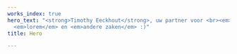 ```yaml
---
works_index: true
hero_text: "<strong>Timothy Eeckhout</strong>, uw partner voor <br><em>vloeren</em>,
  <em>lorem</em> en <em>andere zaken</em> :)"
title: Hero

---
```

<Hero :text="$page.frontmatter.hero_text" />
<WorksList />